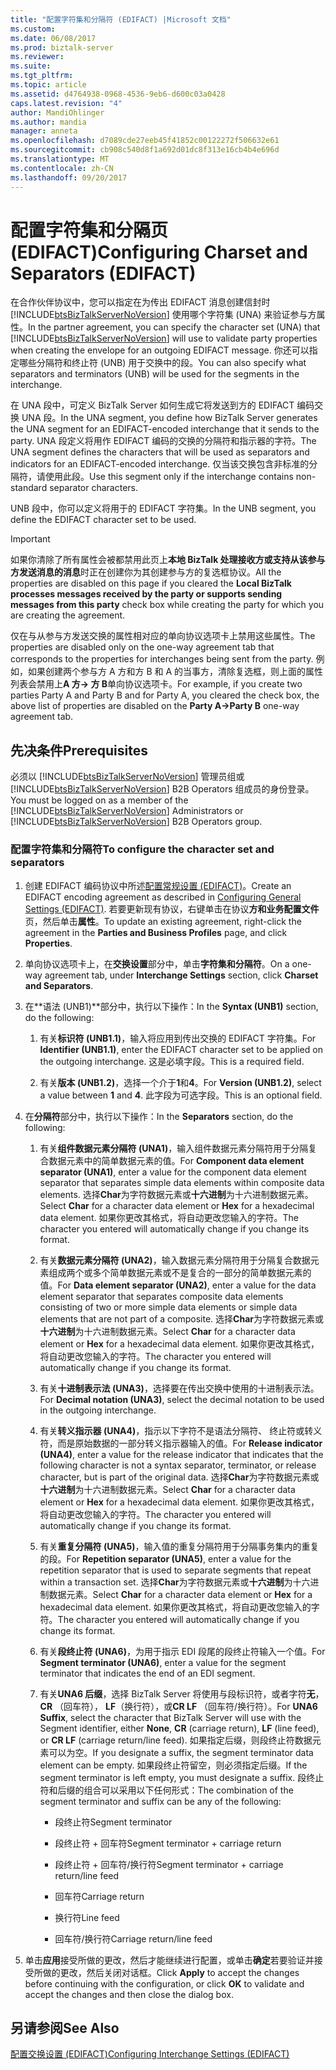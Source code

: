 ```yaml
---
title: "配置字符集和分隔符 (EDIFACT) |Microsoft 文档"
ms.custom: 
ms.date: 06/08/2017
ms.prod: biztalk-server
ms.reviewer: 
ms.suite: 
ms.tgt_pltfrm: 
ms.topic: article
ms.assetid: d4764938-0968-4536-9eb6-d600c03a0428
caps.latest.revision: "4"
author: MandiOhlinger
ms.author: mandia
manager: anneta
ms.openlocfilehash: d7089cde27eeb45f41852c00122272f506632e61
ms.sourcegitcommit: cb908c540d8f1a692d01dc8f313e16cb4b4e696d
ms.translationtype: MT
ms.contentlocale: zh-CN
ms.lasthandoff: 09/20/2017
---
```

# <a name="configuring-charset-and-separators-edifact"></a><span data-ttu-id="81ae3-102">配置字符集和分隔页(EDIFACT)</span><span class="sxs-lookup"><span data-stu-id="81ae3-102">Configuring Charset and Separators (EDIFACT)</span></span>
<span data-ttu-id="81ae3-103">在合作伙伴协议中，您可以指定在为传出 EDIFACT 消息创建信封时 [!INCLUDE[btsBizTalkServerNoVersion](../includes/btsbiztalkservernoversion-md.md)] 使用哪个字符集 (UNA) 来验证参与方属性。</span><span class="sxs-lookup"><span data-stu-id="81ae3-103">In the partner agreement, you can specify the character set (UNA) that [!INCLUDE[btsBizTalkServerNoVersion](../includes/btsbiztalkservernoversion-md.md)] will use to validate party properties when creating the envelope for an outgoing EDIFACT message.</span></span> <span data-ttu-id="81ae3-104">你还可以指定哪些分隔符和终止符 (UNB) 用于交换中的段。</span><span class="sxs-lookup"><span data-stu-id="81ae3-104">You can also specify what separators and terminators (UNB) will be used for the segments in the interchange.</span></span>  
  
 <span data-ttu-id="81ae3-105">在 UNA 段中，可定义 BizTalk Server 如何生成它将发送到方的 EDIFACT 编码交换 UNA 段。</span><span class="sxs-lookup"><span data-stu-id="81ae3-105">In the UNA segment, you define how BizTalk Server generates the UNA segment for an EDIFACT-encoded interchange that it sends to the party.</span></span> <span data-ttu-id="81ae3-106">UNA 段定义将用作 EDIFACT 编码的交换的分隔符和指示器的字符。</span><span class="sxs-lookup"><span data-stu-id="81ae3-106">The UNA segment defines the characters that will be used as separators and indicators for an EDIFACT-encoded interchange.</span></span> <span data-ttu-id="81ae3-107">仅当该交换包含非标准的分隔符，请使用此段。</span><span class="sxs-lookup"><span data-stu-id="81ae3-107">Use this segment only if the interchange contains non-standard separator characters.</span></span>  
  
 <span data-ttu-id="81ae3-108">UNB 段中，你可以定义将用于的 EDIFACT 字符集。</span><span class="sxs-lookup"><span data-stu-id="81ae3-108">In the UNB segment, you define the EDIFACT character set to be used.</span></span>  
  
> [!IMPORTANT]
>  <span data-ttu-id="81ae3-109">如果你清除了所有属性会被都禁用此页上**本地 BizTalk 处理接收方或支持从该参与方发送消息的消息**时正在创建你为其创建参与方的复选框协议。</span><span class="sxs-lookup"><span data-stu-id="81ae3-109">All the properties are disabled on this page if you cleared the **Local BizTalk processes messages received by the party or supports sending messages from this party** check box while creating the party for which you are creating the agreement.</span></span>  
>   
>  <span data-ttu-id="81ae3-110">仅在与从参与方发送交换的属性相对应的单向协议选项卡上禁用这些属性。</span><span class="sxs-lookup"><span data-stu-id="81ae3-110">The properties are disabled only on the one-way agreement tab that corresponds to the properties for interchanges being sent from the party.</span></span> <span data-ttu-id="81ae3-111">例如，如果创建两个参与方 A 方和方 B 和 A 的当事方，清除复选框，则上面的属性列表会禁用上**A 方-> 方 B**单向协议选项卡。</span><span class="sxs-lookup"><span data-stu-id="81ae3-111">For example, if you create two parties Party A and Party B and for Party A, you cleared the check box, the above list of properties are disabled on the **Party A->Party B** one-way agreement tab.</span></span>  
  
## <a name="prerequisites"></a><span data-ttu-id="81ae3-112">先决条件</span><span class="sxs-lookup"><span data-stu-id="81ae3-112">Prerequisites</span></span>  
 <span data-ttu-id="81ae3-113">必须以 [!INCLUDE[btsBizTalkServerNoVersion](../includes/btsbiztalkservernoversion-md.md)] 管理员组或 [!INCLUDE[btsBizTalkServerNoVersion](../includes/btsbiztalkservernoversion-md.md)] B2B Operators 组成员的身份登录。</span><span class="sxs-lookup"><span data-stu-id="81ae3-113">You must be logged on as a member of the [!INCLUDE[btsBizTalkServerNoVersion](../includes/btsbiztalkservernoversion-md.md)] Administrators or [!INCLUDE[btsBizTalkServerNoVersion](../includes/btsbiztalkservernoversion-md.md)] B2B Operators group.</span></span>  
  
### <a name="to-configure-the-character-set-and-separators"></a><span data-ttu-id="81ae3-114">配置字符集和分隔符</span><span class="sxs-lookup"><span data-stu-id="81ae3-114">To configure the character set and separators</span></span>  
  
1.  <span data-ttu-id="81ae3-115">创建 EDIFACT 编码协议中所述[配置常规设置 (EDIFACT)](../core/configuring-general-settings-edifact.md)。</span><span class="sxs-lookup"><span data-stu-id="81ae3-115">Create an EDIFACT encoding agreement as described in [Configuring General Settings (EDIFACT)](../core/configuring-general-settings-edifact.md).</span></span> <span data-ttu-id="81ae3-116">若要更新现有协议，右键单击在协议**方和业务配置文件**页，然后单击**属性**。</span><span class="sxs-lookup"><span data-stu-id="81ae3-116">To update an existing agreement, right-click the agreement in the **Parties and Business Profiles** page, and click **Properties**.</span></span>  
  
2.  <span data-ttu-id="81ae3-117">单向协议选项卡上，在**交换设置**部分中，单击**字符集和分隔符**。</span><span class="sxs-lookup"><span data-stu-id="81ae3-117">On a one-way agreement tab, under **Interchange Settings** section, click **Charset and Separators**.</span></span>  
  
3.  <span data-ttu-id="81ae3-118">在**语法 (UNB1)**部分中，执行以下操作：</span><span class="sxs-lookup"><span data-stu-id="81ae3-118">In the **Syntax (UNB1)** section, do the following:</span></span>  
  
    1.  <span data-ttu-id="81ae3-119">有关**标识符 (UNB1.1)**，输入将应用到传出交换的 EDIFACT 字符集。</span><span class="sxs-lookup"><span data-stu-id="81ae3-119">For **Identifier (UNB1.1)**, enter the EDIFACT character set to be applied on the outgoing interchange.</span></span> <span data-ttu-id="81ae3-120">这是必填字段。</span><span class="sxs-lookup"><span data-stu-id="81ae3-120">This is a required field.</span></span>  
  
    2.  <span data-ttu-id="81ae3-121">有关**版本 (UNB1.2)**，选择一个介于**1**和**4**。</span><span class="sxs-lookup"><span data-stu-id="81ae3-121">For **Version (UNB1.2)**, select a value between **1** and **4**.</span></span> <span data-ttu-id="81ae3-122">此字段为可选字段。</span><span class="sxs-lookup"><span data-stu-id="81ae3-122">This is an optional field.</span></span>  
  
4.  <span data-ttu-id="81ae3-123">在**分隔符**部分中，执行以下操作：</span><span class="sxs-lookup"><span data-stu-id="81ae3-123">In the **Separators** section, do the following:</span></span>  
  
    1.  <span data-ttu-id="81ae3-124">有关**组件数据元素分隔符 (UNA1)**，输入组件数据元素分隔符用于分隔复合数据元素中的简单数据元素的值。</span><span class="sxs-lookup"><span data-stu-id="81ae3-124">For **Component data element separator (UNA1)**, enter a value for the component data element separator that separates simple data elements within composite data elements.</span></span> <span data-ttu-id="81ae3-125">选择**Char**为字符数据元素或**十六进制**为十六进制数据元素。</span><span class="sxs-lookup"><span data-stu-id="81ae3-125">Select **Char** for a character data element or **Hex** for a hexadecimal data element.</span></span> <span data-ttu-id="81ae3-126">如果你更改其格式，将自动更改您输入的字符。</span><span class="sxs-lookup"><span data-stu-id="81ae3-126">The character you entered will automatically change if you change its format.</span></span>  
  
    2.  <span data-ttu-id="81ae3-127">有关**数据元素分隔符 (UNA2)**，输入数据元素分隔符用于分隔复合数据元素组成两个或多个简单数据元素或不是复合的一部分的简单数据元素的值。</span><span class="sxs-lookup"><span data-stu-id="81ae3-127">For **Data element separator (UNA2)**, enter a value for the data element separator that separates composite data elements consisting of two or more simple data elements or simple data elements that are not part of a composite.</span></span> <span data-ttu-id="81ae3-128">选择**Char**为字符数据元素或**十六进制**为十六进制数据元素。</span><span class="sxs-lookup"><span data-stu-id="81ae3-128">Select **Char** for a character data element or **Hex** for a hexadecimal data element.</span></span> <span data-ttu-id="81ae3-129">如果你更改其格式，将自动更改您输入的字符。</span><span class="sxs-lookup"><span data-stu-id="81ae3-129">The character you entered will automatically change if you change its format.</span></span>  
  
    3.  <span data-ttu-id="81ae3-130">有关**十进制表示法 (UNA3)**，选择要在传出交换中使用的十进制表示法。</span><span class="sxs-lookup"><span data-stu-id="81ae3-130">For **Decimal notation (UNA3)**, select the decimal notation to be used in the outgoing interchange.</span></span>  
  
    4.  <span data-ttu-id="81ae3-131">有关**转义指示器 (UNA4)**，指示以下字符不是语法分隔符、 终止符或转义符，而是原始数据的一部分转义指示器输入的值。</span><span class="sxs-lookup"><span data-stu-id="81ae3-131">For **Release indicator (UNA4)**, enter a value for the release indicator that indicates that the following character is not a syntax separator, terminator, or release character, but is part of the original data.</span></span> <span data-ttu-id="81ae3-132">选择**Char**为字符数据元素或**十六进制**为十六进制数据元素。</span><span class="sxs-lookup"><span data-stu-id="81ae3-132">Select **Char** for a character data element or **Hex** for a hexadecimal data element.</span></span> <span data-ttu-id="81ae3-133">如果你更改其格式，将自动更改您输入的字符。</span><span class="sxs-lookup"><span data-stu-id="81ae3-133">The character you entered will automatically change if you change its format.</span></span>  
  
    5.  <span data-ttu-id="81ae3-134">有关**重复分隔符 (UNA5)**，输入值的重复分隔符用于分隔事务集内的重复的段。</span><span class="sxs-lookup"><span data-stu-id="81ae3-134">For **Repetition separator (UNA5)**, enter a value for the repetition separator that is used to separate segments that repeat within a transaction set.</span></span> <span data-ttu-id="81ae3-135">选择**Char**为字符数据元素或**十六进制**为十六进制数据元素。</span><span class="sxs-lookup"><span data-stu-id="81ae3-135">Select **Char** for a character data element or **Hex** for a hexadecimal data element.</span></span> <span data-ttu-id="81ae3-136">如果你更改其格式，将自动更改您输入的字符。</span><span class="sxs-lookup"><span data-stu-id="81ae3-136">The character you entered will automatically change if you change its format.</span></span>  
  
    6.  <span data-ttu-id="81ae3-137">有关**段终止符 (UNA6)**，为用于指示 EDI 段尾的段终止符输入一个值。</span><span class="sxs-lookup"><span data-stu-id="81ae3-137">For **Segment terminator (UNA6)**, enter a value for the segment terminator that indicates the end of an EDI segment.</span></span>  
  
    7.  <span data-ttu-id="81ae3-138">有关**UNA6 后缀**，选择 BizTalk Server 将使用与段标识符，或者字符**无**， **CR** （回车符）， **LF**（换行符），或**CR LF** （回车符/换行符）。</span><span class="sxs-lookup"><span data-stu-id="81ae3-138">For **UNA6 Suffix**, select the character that BizTalk Server will use with the Segment identifier, either **None**, **CR** (carriage return), **LF** (line feed), or **CR LF** (carriage return/line feed).</span></span> <span data-ttu-id="81ae3-139">如果指定后缀，则段终止符数据元素可以为空。</span><span class="sxs-lookup"><span data-stu-id="81ae3-139">If you designate a suffix, the segment terminator data element can be empty.</span></span> <span data-ttu-id="81ae3-140">如果段终止符留空，则必须指定后缀。</span><span class="sxs-lookup"><span data-stu-id="81ae3-140">If the segment terminator is left empty, you must designate a suffix.</span></span> <span data-ttu-id="81ae3-141">段终止符和后缀的组合可以采用以下任何形式：</span><span class="sxs-lookup"><span data-stu-id="81ae3-141">The combination of the segment terminator and suffix can be any of the following:</span></span>  
  
        -   <span data-ttu-id="81ae3-142">段终止符</span><span class="sxs-lookup"><span data-stu-id="81ae3-142">Segment terminator</span></span>  
  
        -   <span data-ttu-id="81ae3-143">段终止符 + 回车符</span><span class="sxs-lookup"><span data-stu-id="81ae3-143">Segment terminator + carriage return</span></span>  
  
        -   <span data-ttu-id="81ae3-144">段终止符 + 回车符/换行符</span><span class="sxs-lookup"><span data-stu-id="81ae3-144">Segment terminator + carriage return/line feed</span></span>  
  
        -   <span data-ttu-id="81ae3-145">回车符</span><span class="sxs-lookup"><span data-stu-id="81ae3-145">Carriage return</span></span>  
  
        -   <span data-ttu-id="81ae3-146">换行符</span><span class="sxs-lookup"><span data-stu-id="81ae3-146">Line feed</span></span>  
  
        -   <span data-ttu-id="81ae3-147">回车符/换行符</span><span class="sxs-lookup"><span data-stu-id="81ae3-147">Carriage return/line feed</span></span>  
  
5.  <span data-ttu-id="81ae3-148">单击**应用**接受所做的更改，然后才能继续进行配置，或单击**确定**若要验证并接受所做的更改，然后关闭对话框。</span><span class="sxs-lookup"><span data-stu-id="81ae3-148">Click **Apply** to accept the changes before continuing with the configuration, or click **OK** to validate and accept the changes and then close the dialog box.</span></span>  
  
## <a name="see-also"></a><span data-ttu-id="81ae3-149">另请参阅</span><span class="sxs-lookup"><span data-stu-id="81ae3-149">See Also</span></span>  
 [<span data-ttu-id="81ae3-150">配置交换设置 (EDIFACT)</span><span class="sxs-lookup"><span data-stu-id="81ae3-150">Configuring Interchange Settings (EDIFACT)</span></span>](../core/configuring-interchange-settings-edifact.md)